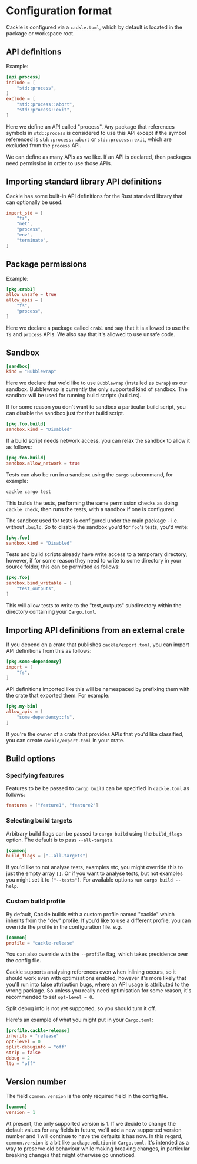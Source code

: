 # Configuration format

Cackle is configured via a `cackle.toml`, which by default is located in the package or workspace
root.

## API definitions

Example:

```toml
[api.process]
include = [
    "std::process",
]
exclude = [
    "std::process::abort",
    "std::process::exit",
]
```

Here we define an API called "process". Any package that references symbols in `std::process` is
considered to use this API except if the symbol referenced is `std::process::abort` or
`std::process::exit`, which are excluded from the `process` API.

We can define as many APIs as we like. If an API is declared, then packages need permission in order
to use those APIs.

## Importing standard library API definitions

Cackle has some built-in API definitions for the Rust standard library that can optionally be used.

```toml
import_std = [
    "fs",
    "net",
    "process",
    "env",
    "terminate",
]
```

## Package permissions

Example:

```toml
[pkg.crab1]
allow_unsafe = true
allow_apis = [
    "fs",
    "process",
]
```

Here we declare a package called `crab1` and say that it is allowed to use the `fs` and `process`
APIs. We also say that it's allowed to use unsafe code.

## Sandbox

```toml
[sandbox]
kind = "Bubblewrap"
```

Here we declare that we'd like to use `Bubblewrap` (installed as `bwrap`) as our sandbox. Bubblewrap
is currently the only supported kind of sandbox. The sandbox will be used for running build scripts
(build.rs).

If for some reason you don't want to sandbox a particular build script, you can disable the sandbox
just for that build script.

```toml
[pkg.foo.build]
sandbox.kind = "Disabled"
```

If a build script needs network access, you can relax the sandbox to allow it as follows:

```toml
[pkg.foo.build]
sandbox.allow_network = true
```

Tests can also be run in a sandbox using the `cargo` subcommand, for example:

```sh
cackle cargo test
```

This builds the tests, performing the same permission checks as doing `cackle check`, then runs the
tests, with a sandbox if one is configured.

The sandbox used for tests is configured under the main package - i.e. without `.build`. So to
disable the sandbox you'd for `foo`'s tests, you'd write:

```toml
[pkg.foo]
sandbox.kind = "Disabled"
```

Tests and build scripts already have write access to a temporary directory, however, if for some
reason they need to write to some directory in your source folder, this can be permitted as follows:


```toml
[pkg.foo]
sandbox.bind_writable = [
    "test_outputs",
]
```

This will allow tests to write to the "test_outputs" subdirectory within the directory containing
your `Cargo.toml`.

## Importing API definitions from an external crate

If you depend on a crate that publishes `cackle/export.toml`, you can import API definitions from
this as follows:

```toml
[pkg.some-dependency]
import = [
    "fs",
]
```

API definitions imported like this will be namespaced by prefixing them with the crate that exported
them. For example:

```toml
[pkg.my-bin]
allow_apis = [
    "some-dependency::fs",
]
```

If you're the owner of a crate that provides APIs that you'd like classified, you can create
`cackle/export.toml` in your crate.

## Build options

### Specifying features

Features to be be passed to `cargo build` can be specified in `cackle.toml` as follows:

```toml
features = ["feature1", "feature2"]
```

### Selecting build targets

Arbitrary build flags can be passed to `cargo build` using the `build_flags` option. The default is
to pass `--all-targets`.

```toml
[common]
build_flags = ["--all-targets"]
```

If you'd like to not analyse tests, examples etc, you might override this to just the empty array
`[]`. Or if you want to analyse tests, but not examples you might set it to `["--tests"]`. For
available options run `cargo build --help`.

### Custom build profile

By default, Cackle builds with a custom profile named "cackle" which inherits from the "dev"
profile. If you'd like to use a different profile, you can override the profile in the configuration
file. e.g.

```toml
[common]
profile = "cackle-release"
```

You can also override with the `--profile` flag, which takes precidence over the config file.

Cackle supports analysing references even when inlining occurs, so it should work even with
optimisations enabled, however it's more likely that you'll run into false attribution bugs, where
an API usage is attributed to the wrong package. So unless you really need optimisation for some
reason, it's recommended to set `opt-level = 0`.

Split debug info is not yet supported, so you should turn it off.

Here's an example of what you might put in your `Cargo.toml`:

```toml
[profile.cackle-release]
inherits = "release"
opt-level = 0
split-debuginfo = "off"
strip = false
debug = 2
lto = "off"
```

## Version number

The field `common.version` is the only required field in the config file.

```toml
[common]
version = 1
```

At present, the only supported version is 1. If we decide to change the default values for any
fields in future, we'll add a new supported version number and 1 will continue to have the defaults
it has now. In this regard, `common.version` is a bit like `package.edition` in `Cargo.toml`. It's
intended as a way to preserve old behaviour while making breaking changes, in particular breaking
changes that might otherwise go unnoticed.
